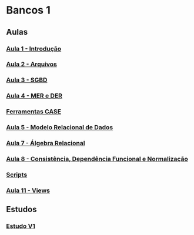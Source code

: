 # Bancos 1

## Aulas
### [Aula 1 - Introdução](aulas/aula1_intro.md)
### [Aula 2 - Arquivos](aulas/aula2_arquivos.md)
### [Aula 3 - SGBD](aulas/aula3_sgbd.md)
### [Aula 4  - MER e DER](aulas/aula4_mer_der.md)
### [Ferramentas CASE](aulas/ferramentas_CASE.md)
### [Aula 5 - Modelo Relacional de Dados](aulas/aula5_modelo_relacional.md)
### [Aula 7 - Álgebra Relacional](aulas/aula7_algebra.md)
### [Aula 8 - Consistência, Dependência Funcional e Normalização](aulas/aula8_normalizacao.md)
### [Scripts](aulas/scripts.md)
### [Aula 11 - Views](aulas/aula11_views.md)

## Estudos
### [Estudo V1](estudos/estudoV1.md)